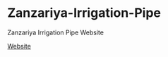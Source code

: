 # Zanzariya-Irrigation-Pipe
Zanzariya Irrigation Pipe Website

[Website](https://vatsal0313.github.io/Zanzariya-Irrigation-Pipe/)
